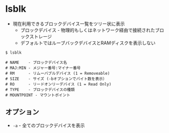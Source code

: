 # lsblk
- 現在利用できるブロックデバイス一覧をツリー状に表示
  - ブロックデバイス - 物理的もしくはネットワーク経由で接続されたブロックストレージ
  - デフォルトではルーブバックデバイスとRAMディスクを表示しない

```
$ lsblk

# NAME    - ブロックデバイス名
# MAJ:MIN - メジャー番号:マイナー番号
# RM      - リムーバブルデバイス (1 = Removeable)
# SIZE    - サイズ (-bオプションでバイト数を表示）
# RO      - リードオンリーデバイス (1 = Read Only)
# TYPE    - ブロックデバイスの種類
# MOUNTPOINT - マウントポイント
```

## オプション
- `-a` - 全てのブロックデバイスを表示
